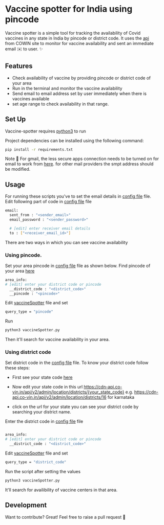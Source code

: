 # Vaccine spotter for India using pincode

Vaccine spotter is a simple tool for tracking the availability of Covid vaccines in any state in India by pincode or district code.
It uses the [api](https://apisetu.gov.in/public/marketplace/api/cowin/cowin-public-v2#/Appointment%20Availability%20APIs/findByPin) from COWIN site to monitor for vaccine availability and sent an immediate email :envelope: to user.
 ✨

## Features

- Check availability of vaccine by providing pincode or district code of your area
- Run in the terminal and monitor the vaccine availability
- Send email to email address set by user immediately when there is vaccines available
- set age range to check availability in that range.


## Set Up

Vaccine-spotter requires [python3](https://www.python.org/downloads/) to run

Project dependencies can be installed using the following command:

``` sh
pip install -r requirements.txt
```

Note :notebook: For gmail, the less secure apps connection needs to be turned on for email to work from [here](https://myaccount.google.com/lesssecureapps).
for other mail providers the smpt address should be modified.



## Usage
For running these scripts you've to set the email details in [config file](config.yml) file.
Edit following part of code in [config file](config.yml) file
``` sh 
email:
  sent_from : "<sender_email>" 
  email_password : "<sender_password>"

  # [edit] enter receiver email details
  to : ["<receiver_email_id>"]
```

There are two ways in which you can see vaccine availability

### Using pincode.
Set your area pincode in [config file](config.yml) file as shown below. Find pincode of your area [here](https://www.indiapost.gov.in/VAS/Pages/findpincode.aspx)
``` sh 
area_info:
# [edit] enter your district code or pincode
  __district_code : "<district_code>" 
  __pincode : "<pincode>"
```

Edit [vaccineSpotter](vaccineSpotter.py) file and set 
```sh
query_type = "pincode"
```

Run  
```sh
python3 vaccineSpotter.py

```
Then it'll search for vaccine availability in your area.


### Using district code
Set district code in the [config file](config.yml) file.
To know your district code follow these steps:

- First see your state code [here](https://cdn-api.co-vin.in/api/v2/admin/location/states) 

- Now edit your state code in this url https://cdn-api.co-vin.in/api/v2/admin/location/districts/{your_state_code} 
  e.g. https://cdn-api.co-vin.in/api/v2/admin/location/districts/16 for karnataka

- click on the url for your state you can see your district code by searching your district name.


Enter the district code in [config file](config.yml) file

``` sh 

area_info:
# [edit] enter your district code or pincode
  __district_code : "<district_code>"
``` 
Edit [vaccineSpotter](vaccineSpotter.py) file and set 
```sh
query_type = "district_code"
```
Run the script after setting the values 
```sh
python3 vaccineSpotter.py

```
It'll search for availibility of vaccine centers in that area.


## Development

Want to contribute? Great! 
Feel free to raise a pull request :hugs:
